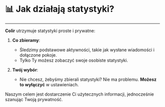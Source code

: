 # 📊 Jak działają statystyki?

---

**Colir** utrzymuje statystyki proste i prywatne:

1. **Co zbieramy**:

   - Śledzimy podstawowe aktywności, takie jak wysłane wiadomości i dołączone pokoje.
   - Tylko Ty możesz zobaczyć swoje osobiste statystyki.

2. **Twój wybór**:
   - Nie chcesz, żebyśmy zbierali statystyki? Nie ma problemu. **Możesz to wyłączyć** w ustawieniach.

Naszym celem jest dostarczenie Ci użytecznych informacji, jednocześnie szanując Twoją prywatność.